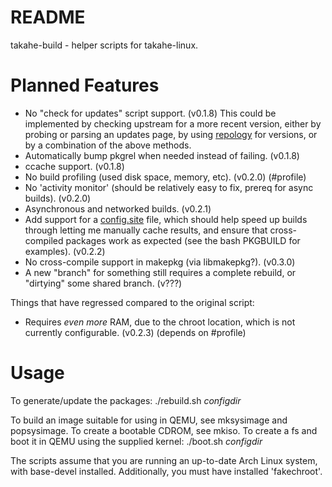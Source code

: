 # README

takahe-build - helper scripts for takahe-linux.

# Planned Features

- No "check for updates" script support. (v0.1.8)
  This could be implemented by checking upstream for a more recent version,
  either by probing or parsing an updates page, by using
  [repology](https://repology.org/api/v1) for versions, or by a combination of
  the above methods.
- Automatically bump pkgrel when needed instead of failing. (v0.1.8)
- ccache support. (v0.1.8)
- No build profiling (used disk space, memory, etc). (v0.2.0) (#profile)
- No 'activity monitor' (should be relatively easy to fix, prereq for async
  builds). (v0.2.0)
- Asynchronous and networked builds. (v0.2.1)
- Add support for a 
  [config.site](https://www.gnu.org/software/autoconf/manual/autoconf-2.63/html_node/Site-Defaults.html)
  file, which should help speed up builds through letting me manually cache
  results, and ensure that cross-compiled packages work as expected (see the
  bash PKGBUILD for examples). (v0.2.2)
- No cross-compile support in makepkg (via libmakepkg?). (v0.3.0)
- A new "branch" for something still requires a complete rebuild, or "dirtying"
  some shared branch. (v???)

Things that have regressed compared to the original script:

- Requires *even more* RAM, due to the chroot location, which is not currently
  configurable. (v0.2.3) (depends on #profile)

# Usage

To generate/update the packages:
 ./rebuild.sh _configdir_

To build an image suitable for using in QEMU, see mksysimage and popsysimage.
To create a bootable CDROM, see mkiso.
To create a fs and boot it in QEMU using the supplied kernel:
 ./boot.sh _configdir_

The scripts assume that you are running an up-to-date Arch Linux system, with
base-devel installed. Additionally, you must have installed 'fakechroot'.
